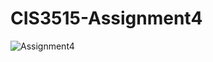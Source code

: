 # CIS3515-Assignment4

![Assignment4](https://user-images.githubusercontent.com/28942562/95520615-ad778380-0995-11eb-9c5a-99078bb18039.png)
